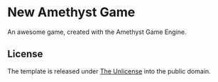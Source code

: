 # New Amethyst Game
An awesome game, created with the Amethyst Game Engine.

## License
The template is released under [The Unlicense](http://unlicense.org/) into the public domain.
